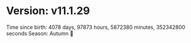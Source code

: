 # Version: v11.1.29
Time since birth: 4078 days, 97873 hours, 5872380 minutes, 352342800 seconds
Season: Autumn 🍁
